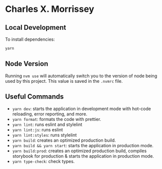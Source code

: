 # Charles X. Morrissey

## Local Development

To install dependencies:

```bash
yarn
```

## Node Version

Running `nvm use` will automatically switch you to the version of node being
used by this project. This value is saved in the `.nvmrc` file.

## Useful Commands

- `yarn dev`: starts the application in development mode with hot-code
  reloading, error reporting, and more.
- `yarn format`: formats the code with prettier.
- `yarn lint`: runs eslint and stylelint
- `yarn lint:js`: runs eslint
- `yarn lint:styles`: runs stylelint
- `yarn build`: creates an optimized production build.
- `yarn build && yarn start`: starts the application in production mode.
- `yarn build:prod`: creates an optimized production build, compiles storybook
  for production & starts the application in production mode.
- `yarn type-check`: check types.
